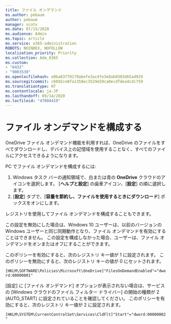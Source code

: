 ```yaml
---
title: ファイル オンデマンド
ms.author: pebaum
author: pebaum
manager: scotv
ms.date: 07/15/2020
ms.audience: Admin
ms.topic: article
ms.service: o365-administration
ROBOTS: NOINDEX, NOFOLLOW
localization_priority: Priority
ms.collection: Adm_O365
ms.custom:
- "6432"
- "9003530"
ms.openlocfilehash: e0ba83778179abefe3ac4fe3e8ab0303d65ad929
ms.sourcegitcommit: c6692ce0fa1358ec3529e59ca0ecdfdea4cdc759
ms.translationtype: HT
ms.contentlocale: ja-JP
ms.lasthandoff: 09/14/2020
ms.locfileid: "47804419"
---
```

# <a name="configure-files-on-demand"></a>ファイル オンデマンドを構成する

OneDrive ファイル オンデマンド機能を利用すれば、OneDrive のファイルをすべてダウンロードし、デバイス上の記憶域を使用することなく、すべてのファイルにアクセスできるようになります。

PC でファイル オンデマンドを構成するには:

1. Windows タスク バーの通知領域で、白または青の **OneDrive** クラウドのアイコンを選択します。 [**ヘルプと設定**] の歯車アイコン、[**設定**] の順に選択します。
2. [**設定**] タブで、[**容量を節約し、ファイルを使用するときにダウンロード**] ボックスをオンにします。  

レジストリを使用してファイル オンデマンドを構成することもできます。

この設定を無効にした場合は、Windows 10 ユーザーは、以前のバージョンの Windows ユーザーと同じ同期動作となり、ファイル オンデマンドを有効にすることはできません。 この設定を構成しなかった場合、ユーザーは、ファイル オンデマンドをオンまたはオフにすることができます。

このポリシーを有効にすると、次のレジストリ キー値が 1 に設定されます。 このポリシーを無効にすると、次のレジストリ キーの値が 0 にセットされます。

`[HKLM\SOFTWARE\Policies\Microsoft\OneDrive]"FilesOnDemandEnabled"="dword:00000001"`

[設定] に [ファイル オンデマンド] オプションが表示されない場合は、サービスの [Windows クラウドのファイル フィルター ドライバー] の開始の種類が 2 (AUTO_START) に設定されていることを確認してください。 このポリシーを有効にすると、次のレジストリ キー値が 2 に設定されます。

`[HKLM\SYSTEM\CurrentControlSet\Services\CldFlt]"Start"="dword:00000002"`